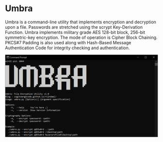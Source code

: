 # Umbra

Umbra is a command-line utility that implements encryption and decryption upon a file. Passwords are stretched using the scrypt Key-Derivation Function. Umbra implements military grade AES 128-bit block, 256-bit symmetric-key encryption. The mode of operation is Cipher Block Chaining. PKCS#7 Padding is also used along with Hash-Based Message Authentication Code for integrity checking and authentication.

![alt usage](https://github.com/CogitoErgoCode/umbra/blob/master/usage.png)